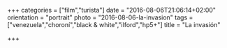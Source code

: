 +++
categories = ["film","turista"]
date = "2016-08-06T21:06:14+02:00"
orientation = "portrait"
photo = "2016-08-06-la-invasion"
tags = ["venezuela","choroní","black & white","ilford","hp5+"]
title = "La invasión"

+++
